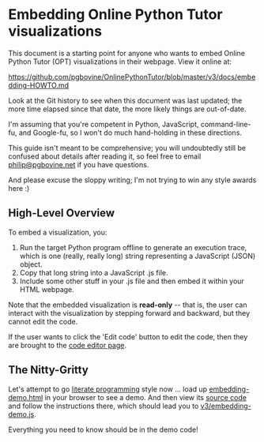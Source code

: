 # Embedding Online Python Tutor visualizations

This document is a starting point for anyone who wants to embed
Online Python Tutor (OPT) visualizations in their webpage. View it online at:

https://github.com/pgbovine/OnlinePythonTutor/blob/master/v3/docs/embedding-HOWTO.md

Look at the Git history to see when this document was last updated; the more time
elapsed since that date, the more likely things are out-of-date.

I'm assuming that you're competent in Python, JavaScript, command-line-fu, and Google-fu,
so I won't do much hand-holding in these directions.

This guide isn't meant to be comprehensive; you will undoubtedly still
be confused about details after reading it, so feel free to email
philip@pgbovine.net if you have questions.

And please excuse the sloppy writing; I'm not trying to win any style awards here :)


## High-Level Overview

To embed a visualization, you:

1. Run the target Python program offline to generate an execution trace, which is one (really, really long)
string representing a JavaScript (JSON) object.
2. Copy that long string into a JavaScript .js file.
3. Include some other stuff in your .js file and then embed it within your HTML webpage.

Note that the embedded visualization is **read-only** -- that is, the user can interact with the visualization
by stepping forward and backward, but they cannot edit the code.

If the user wants to click the 'Edit code' button to edit the code, then they are
brought to the [code editor page](http://pythontutor.com/visualize.html).


## The Nitty-Gritty

Let's attempt to go [literate programming](http://en.wikipedia.org/wiki/Literate_programming) style now ... load up
[embedding-demo.html](http://pythontutor.com/embedding-demo.html) in
your browser to see a demo. And then view its [source code](https://github.com/pgbovine/OnlinePythonTutor/blob/master/v3/embedding-demo.html) and follow the instructions there, which should
lead you to [v3/embedding-demo.js](https://github.com/pgbovine/OnlinePythonTutor/blob/master/v3/embedding-demo.js).

Everything you need to know should be in the demo code!
